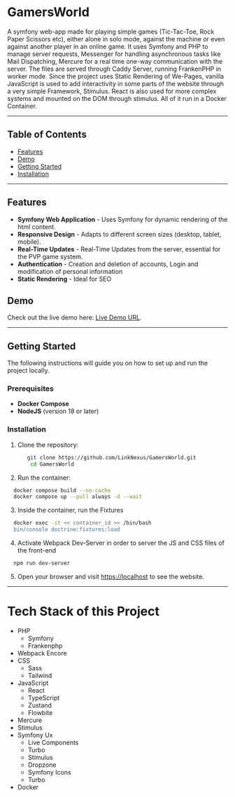 # GamersWorld

A symfony web-app made for playing simple games (Tic-Tac-Toe, Rock Paper Scissors etc), either alone in solo mode,
against the machine or even against another player in an online game. It uses Symfony and PHP to manage server
requests, Messenger for handling asynchronous tasks like Mail Dispatching, Mercure for a real time one-way communication
with the server. The files are served through Caddy Server, running FrankenPHP in worker mode.
Since the project uses Static Rendering of We-Pages, vanilla JavaScript is used to add interactivity in some
parts of the website through a very simple Framework, Stimulus. React is also used for more complex systems
and mounted on the DOM through stimulus. All of it run in a Docker Container.

---

## Table of Contents

- [Features](#features)
- [Demo](#demo)
- [Getting Started](#getting-started)
- [Installation](#installation)

---

## Features

- **Symfony Web Application** - Uses Symfony for dynamic rendering of the html content.
- **Responsive Design** - Adapts to different screen sizes (desktop, tablet, mobile).
- **Real-Time Updates** - Real-Time Updates from the server, essential for the PVP game system.
- **Authentication** - Creation and deletion of accounts, Login and modification of personal information
- **Static Rendering** - Ideal for SEO

## Demo

Check out the live demo here: [Live Demo URL](https://games.levynkeneng.dev).

---

## Getting Started

The following instructions will guide you on how to set up and run the project locally.

### Prerequisites

- **Docker Compose** 
- **NodeJS** (version 18 or later)

### Installation

1. Clone the repository:
    ```bash
       git clone https://github.com/LinkNexus/GamersWorld.git
        cd GamersWorld
    ```

2. Run the container:
  ```bash
    docker compose build --no-cache
    docker compose up --pull always -d --wait
  ```

3. Inside the container, run the Fixtures
  ```bash
    docker exec -it << container_id >> /bin/bash
    bin/console doctrine:fixtures:load
  ```

4. Activate Webpack Dev-Server in order to server the JS and CSS files of the front-end
  ```bash
    npm run dev-server
  ```

5. Open your browser and visit [https://localhost](https://localhost) to see the website.

---

# Tech Stack of this Project

- PHP
  - Symfony
  - Frankenphp
- Webpack Encore
- CSS
  - Sass
  - Tailwind
- JavaScript
  - React
  - TypeScript
  - Zustand
  - Flowbite
- Mercure
- Stimulus
- Symfony Ux
  - Live Components
  - Turbo
  - Stimulus
  - Dropzone
  - Symfony Icons
  - Turbo
- Docker